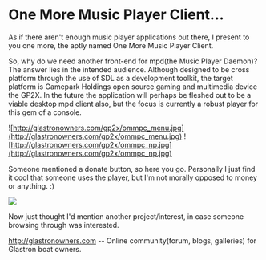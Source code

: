 # One More Music Player Client... #

As if there aren't enough music player applications out there, I present to you one more, the aptly named One More Music Player Client.

So, why do we need another front-end for mpd(the Music Player Daemon)? The answer lies in the intended audience.  Although designed to be cross platform through the use of SDL as a development toolkit, the target platform is Gamepark Holdings open source gaming and multimedia device the GP2X.  In the future the application will perhaps be fleshed out to be a viable desktop mpd client also, but the focus is currently a robust player for this gem of a console.

![http://glastronowners.com/gp2x/ommpc_menu.jpg](http://glastronowners.com/gp2x/ommpc_menu.jpg)
![http://glastronowners.com/gp2x/ommpc_np.jpg](http://glastronowners.com/gp2x/ommpc_np.jpg)

Someone mentioned a donate button, so here you go.  Personally I just find it cool that someone uses the player, but I'm not morally opposed to money or anything. :)

[![](https://www.paypal.com/en_US/i/btn/btn_donateCC_LG.gif)](https://www.paypal.com/cgi-bin/webscr?cmd=_s-xclick&hosted_button_id=7477528)


Now just thought I'd mention another project/interest, in case someone browsing through was interested.

http://glastronowners.com -- Online community(forum, blogs, galleries) for Glastron boat owners.
